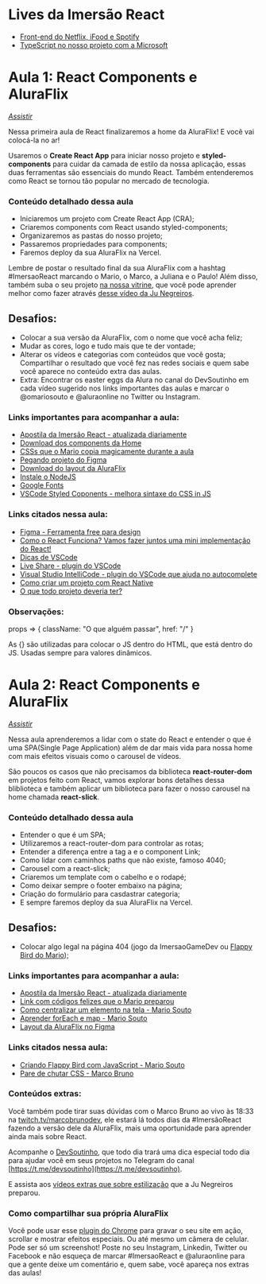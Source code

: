 # Lives da Imersão React

- [Front-end do Netflix, iFood e Spotify](https://www.youtube.com/watch?v=Dcn-tVmSxyU)
- [TypeScript no nosso projeto com a Microsoft](https://www.youtube.com/watch?v=SpWFDTvgS9k)

# Aula 1: React Components e AluraFlix

[_Assistir_](https://www.youtube.com/watch?v=DQ3A2PTpDBU)

Nessa primeira aula de React finalizaremos a home da AluraFlix! E você vai colocá-la no ar!

Usaremos o **Create React App** para iniciar nosso projeto e **styled-components** para cuidar da camada de estilo da nossa aplicação, essas duas ferramentas são essenciais do mundo React. Também entenderemos como React se tornou tão popular no mercado de tecnologia.

### Conteúdo detalhado dessa aula

- Iniciaremos um projeto com Create React App (CRA);
- Criaremos components com React usando styled-components;
- Organizaremos as pastas do nosso projeto;
- Passaremos propriedades para components;
- Faremos deploy da sua AluraFlix na Vercel.

Lembre de postar o resultado final da sua AluraFlix com a hashtag #ImersaoReact marcando o Mario, o Marco, a Juliana e o Paulo! Além disso, também suba o seu projeto [na nossa vitrine](https://github.com/imersao-alura/vitrine-imersao-react), que você pode aprender melhor como fazer através [desse vídeo da Ju Negreiros](https://www.youtube.com/watch?v=4qy23EulMbw&feature=youtu.be).

## Desafios:

- Colocar a sua versão da AluraFlix, com o nome que você acha feliz;
- Mudar as cores, logo e tudo mais que te der vontade;
- Alterar os vídeos e categorias com conteúdos que você gosta;
  Compartilhar o resultado que você fez nas redes sociais e quem sabe você aparece no conteúdo extra das aulas.
- Extra: Encontrar os easter eggs da Alura no canal do DevSoutinho em cada vídeo sugerido nos links importantes das aulas e marcar o @omariosouto e @aluraonline no Twitter ou Instagram.

### Links importantes para acompanhar a aula:

- [Apostila da Imersão React - atualizada diariamente](https://drive.google.com/file/d/1Y6W-rGJgKYek2kRjIqg9Pn-gWPv4KcGO/view?usp=sharing)
- [Download dos components da Home](https://github.com/imersao-alura/arquivos-extras-imersao-react/raw/master/componentes-extras-aula01.zip)
- [CSSs que o Mario copia magicamente durante a aula](https://gist.github.com/omariosouto/19dafd5ca155c46b3dcb31df89cfba55)
- [Pegando projeto do Figma](https://www.youtube.com/watch?v=-TaHyW4nMtg&feature=youtu.be)
- [Download do layout da AluraFlix](https://drive.google.com/file/d/1ml7tw1x0KLYDUKIIsHu6SRZeFZnnmmV_/view?usp=sharing)
- [Instale o NodeJS](https://nodejs.org/pt-br/)
- [Google Fonts](https://fonts.google.com/)
- [VSCode Styled Coponents - melhora sintaxe do CSS in JS](https://marketplace.visualstudio.com/items?itemName=jpoissonnier.vscode-styled-components)

### Links citados nessa aula:

- [Figma - Ferramenta free para design](https://www.figma.com/)
- [Como o React Funciona? Vamos fazer juntos uma mini implementação do React!](https://www.youtube.com/watch?v=5MzOCxSWrrc)
- [Dicas de VSCode](https://www.alura.com.br/artigos/visualstudio-code-instalacao-teclas-de-atalho-plugins-e-integracoes)
- [Live Share - plugin do VSCode](https://marketplace.visualstudio.com/items?itemName=MS-vsliveshare.vsliveshare)
- [Visual Studio IntelliCode - plugin do VSCode que ajuda no autocomplete](https://marketplace.visualstudio.com/items?itemName=VisualStudioExptTeam.vscodeintellicode)
- [Como criar um projeto com React Native](https://www.youtube.com/watch?v=k1vdmXDgMJI&list=PLTcmLKdIkOWkkBSilAr6iqdnSDXdiiyIq)
- [O que todo projeto deveria ter?](https://www.youtube.com/watch?v=yMRSDdifGW8)

### Observações:

props => { className: "O que alguém passar", href: "/" }

As {} são utilizadas para colocar o JS dentro do HTML, que está dentro do JS. Usadas sempre para valores dinâmicos.

# Aula 2: React Components e AluraFlix

[_Assistir_](https://www.youtube.com/watch?v=B2GNlpRWhcw)

Nessa aula aprenderemos a lidar com o state do React e entender o que é uma SPA(Single Page Application) além de dar mais vida para nossa home com mais efeitos visuais como o carousel de vídeos.

São poucos os casos que não precisamos da biblioteca **react-router-dom** em projetos feito com React, vamos explorar bons detalhes dessa bliblioteca e também aplicar um biblioteca para fazer o nosso carousel na home chamada **react-slick**.

### Conteúdo detalhado dessa aula

- Entender o que é um SPA;
- Utilizaremos a react-router-dom para controlar as rotas;
- Entender a diferença entre a tag a e o component Link;
- Como lidar com caminhos paths que não existe, famoso 4040;
- Carousel com a react-slick;
- Criaremos um template com o cabelho e o rodapé;
- Como deixar sempre o footer embaixo na página;
- Criação do formulário para casdastrar categoria;
- E sempre faremos deploy da sua AluraFlix na Vercel.

## Desafios:

- Colocar algo legal na página 404 (jogo da ImersaoGameDev ou [Flappy Bird do Mario](https://www.youtube.com/watch?v=jOAU81jdi-c&list=PLTcmLKdIkOWmeNferJ292VYKBXydGeDej));

### Links importantes para acompanhar a aula:

- [Apostila da Imersão React - atualizada diariamente](https://drive.google.com/file/d/1Y6W-rGJgKYek2kRjIqg9Pn-gWPv4KcGO/view?usp=sharing)
- [Link com códigos felizes que o Mario preparou](https://gist.github.com/omariosouto/5a3cb806f5be71cfc52909bca0eaa634)
- [Como centralizar um elemento na tela - Mario Souto](https://www.youtube.com/watch?v=Cu-HP-gvggg)
- [Aprender forEach e map - Mario Souto](https://www.youtube.com/watch?v=JbzcLKiTThk)
- [Layout da AluraFlix no Figma](https://www.figma.com/file/rh7zm3wAz3SomVwby1iQYV/AluraFlix?node-id=181%3A10)

### Links citados nessa aula:

- [Criando Flappy Bird com JavaScript - Mario Souto](https://www.youtube.com/watch?v=jOAU81jdi-c&list=PLTcmLKdIkOWmeNferJ292VYKBXydGeDej)
- [Pare de chutar CSS - Marco Bruno](https://www.youtube.com/watch?v=5PS6ku8NzIE&list=PLirko8T4cEmx5eBb1-9j6T6Gl4aBtZ_5x)

### Conteúdos extras:

Você também pode tirar suas dúvidas com o Marco Bruno ao vivo às 18:33 na [twitch.tv/marcobrunodev](https://twitch.tv/marcobrunodev), ele estará lá todos dias da #ImersãoReact fazendo a versão dele da AluraFlix, mais uma oportunidade para aprender ainda mais sobre React.

Acompanhe o [DevSoutinho](https://youtube.com/c/DevSoutinho), que todo dia trará uma dica especial todo dia para ajudar você em seus projetos no Telegram do canal [https://t.me/devsoutinho](https://t.me/devsoutinho).

E assista aos [vídeos extras que sobre estilização](https://www.youtube.com/watch?v=nDxp3YEpR1E&list=PLbcp5RKTX5wNF34qxISyWY6kignmhBQRT) que a Ju Negreiros preparou.

### Como compartilhar sua própria AluraFlix

Você pode usar esse [plugin do Chrome](https://chrome.google.com/webstore/detail/screencastify-screen-vide/mmeijimgabbpbgpdklnllpncmdofkcpn) para gravar o seu site em ação, scrollar e mostrar efeitos especiais. Ou até mesmo um câmera de celular. Pode ser só um screenshot! Poste no seu Instagram, Linkedin, Twitter ou Facebook e não esqueça de marcar #ImersaoReact e @aluraonline para que a gente deixe um comentário e, quem sabe, você apareça nos extras das aulas!
